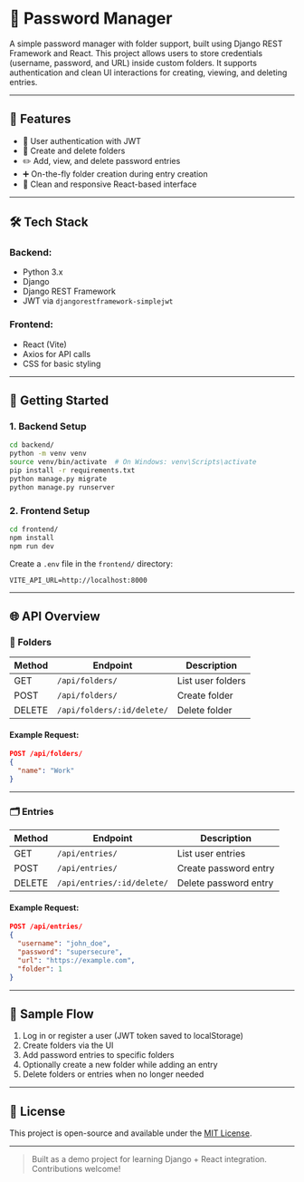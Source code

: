 # 🔐 Password Manager

A simple password manager with folder support, built using Django REST Framework and React. This project allows users to store credentials (username, password, and URL) inside custom folders. It supports authentication and clean UI interactions for creating, viewing, and deleting entries.

---

## 🧠 Features

- 🔐 User authentication with JWT
- 📁 Create and delete folders
- ✏️ Add, view, and delete password entries
- ➕ On-the-fly folder creation during entry creation
- 🎨 Clean and responsive React-based interface

---

## 🛠️ Tech Stack

### Backend:
- Python 3.x
- Django
- Django REST Framework
- JWT via `djangorestframework-simplejwt`

### Frontend:
- React (Vite)
- Axios for API calls
- CSS for basic styling

---

## 🚀 Getting Started

### 1. Backend Setup

```bash
cd backend/
python -m venv venv
source venv/bin/activate  # On Windows: venv\Scripts\activate
pip install -r requirements.txt
python manage.py migrate
python manage.py runserver
```

### 2. Frontend Setup

```bash
cd frontend/
npm install
npm run dev
```

Create a `.env` file in the `frontend/` directory:

```
VITE_API_URL=http://localhost:8000
```

---

## 🌐 API Overview

### 📁 Folders

| Method | Endpoint             | Description             |
|--------|----------------------|-------------------------|
| GET    | `/api/folders/`      | List user folders       |
| POST   | `/api/folders/`      | Create folder           |
| DELETE | `/api/folders/:id/delete/` | Delete folder      |

#### Example Request:
```json
POST /api/folders/
{
  "name": "Work"
}
```
---

### 🗂️ Entries

| Method | Endpoint             | Description               |
|--------|----------------------|---------------------------|
| GET    | `/api/entries/`      | List user entries         |
| POST   | `/api/entries/`      | Create password entry     |
| DELETE | `/api/entries/:id/delete/` | Delete password entry |

#### Example Request:
```json
POST /api/entries/
{
  "username": "john_doe",
  "password": "supersecure",
  "url": "https://example.com",
  "folder": 1
}
```
---

## 🧪 Sample Flow

1. Log in or register a user (JWT token saved to localStorage)
2. Create folders via the UI
3. Add password entries to specific folders
4. Optionally create a new folder while adding an entry
5. Delete folders or entries when no longer needed

---

## 📄 License

This project is open-source and available under the [MIT License](https://opensource.org/licenses/MIT).

---

> Built as a demo project for learning Django + React integration. Contributions welcome!
